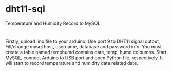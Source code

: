 # dht11-sql
Temperature and Humidity Record to MySQL
#
Firstly, upload .ino file to your arduino.
Use port 9 to DHT11 signal output,
Fill/change mysql host, username, database and password info.
You must create a table named temphumd contains date, temp, humd coloumns.
Start MySQL, connect Arduino to USB port and open Python file, respectively.
It will start to record temperature and humidity data related date.
